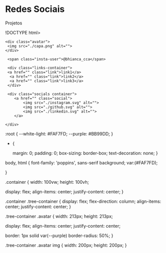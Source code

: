 # Redes Sociais
Projetos

!DOCTYPE html>
<html lang="pt-br">
<head>
    <meta charset="UTF-8">
    <meta name="viewport" content="width=device-width, initial-scale=1.0">
    <link rel="stylesheet" href="style.css">
    <title>Redes Sociais</title>
</head>
<body>
    
<div class="conteiner">

<div class="tree conteiner">

    <div class="avatar">
     <img src="./capa.png" alt="">
    </div>

     <span class="insta-user">@bhianca_cca</span>

     <div class="links-container">
     <a href="" class="link">link1</a>
      <a href="" class="link">link2</a>
      <a href="" class="link">link3</a>
     </div>

     <div class="socials container">
        <a href="" class="social">
            <img src="./instagram.svg" alt="">
            <img src="./github.svg" alt="">
            <img src="./linkedin.svg" alt="">
        </a>
     
    </div>

</div>

</div>

</body>
</html>

<link href="https://fonts.googleapis.com/css2?family=Poppins:ital,wght@1,300;1,600&display=swap" rel="stylesheet">

:root {
    --white-light: #FAF7FD;
    --purple: #BB99DD;
  }

  * {

    margin: 0;
    padding: 0;
    box-sizing: border-box;
    text-decoration: none;
  }

  body, html {
    font-family: 'poppins', sans-serif
    background; var:(#FAF7FD); 

  }

 .container {
   width: 100vw;
   height: 100vh;

   display: flex;
   align-items: center;
   justify-content: center;
}

.container .tree-container  {
    display: flex;
    flex-direction: column;
    align-items: center;
    justify-content: center;
}

.tree-container .avatar {
  width: 213px;
  height: 213px;

   display: flex;
   align-items: center;
   justify-content: center;

   border: 1px solid var(--purple)
   border-radius: 50%;
}

.tree-container .avatar img {
    width: 200px;
    height: 200px;
}

